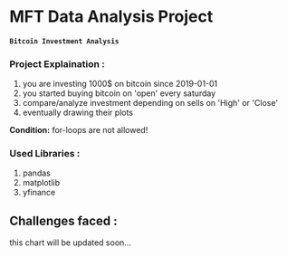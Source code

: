 # MFT Data Analysis Project
#### ```Bitcoin Investment Analysis```


### Project Explaination :
1) you are investing 1000$ on bitcoin since 2019-01-01
2) you started buying bitcoin on 'open' every saturday
3) compare/analyze investment depending on sells on 'High' or 'Close'
4) eventually drawing their plots

**Condition:** for-loops are not allowed!

### Used Libraries :
1. pandas
2. matplotlib
3. yfinance

## Challenges faced :
this chart will be updated soon...

